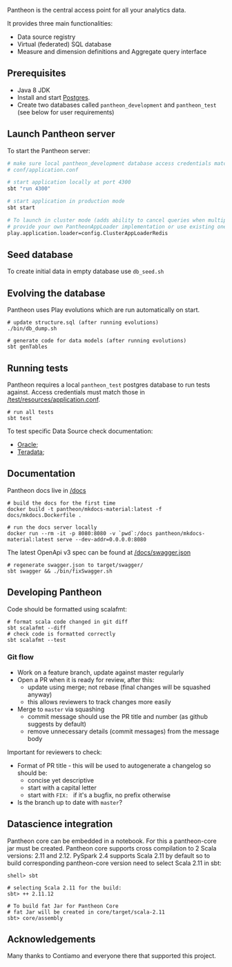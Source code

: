 Pantheon is the central access point for all your analytics data.

It provides three main functionalities:

* Data source registry
* Virtual (federated) SQL database
* Measure and dimension definitions and Aggregate query interface

## Prerequisites

- Java 8 JDK
- Install and start [Postgres](https://www.postgresql.org/download/).
- Create two databases called `pantheon_development` and `pantheon_test` (see below for user requirements)

## Launch Pantheon server

To start the Pantheon server:

```bash
# make sure local pantheon_development database access credentials match those in:
# conf/application.conf

# start application locally at port 4300
sbt "run 4300"

# start application in production mode
sbt start

# To launch in cluster mode (adds ability to cancel queries when multiple Pantheon instances are running)
# provide your own PantheonAppLoader implementation or use existing one in Application.conf
play.application.loader=config.ClusterAppLoaderRedis
```

## Seed database

To create initial data in empty database use `db_seed.sh`

## Evolving the database

Pantheon uses Play evolutions which are run automatically on start.

```
# update structure.sql (after running evolutions)
./bin/db_dump.sh

# generate code for data models (after running evolutions)
sbt genTables
```

## Running tests

Pantheon requires a local `pantheon_test` postgres database to run tests against.
Access credentials must match those in [/test/resources/application.conf](./test/resources/application.conf).

```
# run all tests
sbt test
```

To test specific Data Source check documentation:

* [Oracle](./docs/oracle.md);
* [Teradata](./docs/teradata.md);

## Documentation

Pantheon docs live in [/docs](./docs)

```
# build the docs for the first time
docker build -t pantheon/mkdocs-material:latest -f docs/mkdocs.Dockerfile .

# run the docs server locally
docker run --rm -it -p 8080:8080 -v `pwd`:/docs pantheon/mkdocs-material:latest serve --dev-addr=0.0.0.0:8080
```

The latest OpenApi v3 spec can be found at [/docs/swagger.json](./docs/swagger.json)

```
# regenerate swagger.json to target/swagger/
sbt swagger && ./bin/fixSwagger.sh
```

## Developing Pantheon

Code should be formatted using scalafmt:

```
# format scala code changed in git diff
sbt scalafmt --diff
# check code is formatted correctly
sbt scalafmt --test
```

### Git flow

* Work on a feature branch, update against master regularly
* Open a PR when it is ready for review, after this:
  * update using merge; not rebase (final changes will be squashed anyway)
  * this allows reviewers to track changes more easily
* Merge to `master` via squashing
  * commit message should use the PR title and number (as github suggests by default)
  * remove unnecessary details (commit messages) from the message body

Important for reviewers to check:

* Format of PR title - this will be used to autogenerate a changelog so should be:
  * concise yet descriptive
  * start with a capital letter
  * start with `FIX: ` if it's a bugfix, no prefix otherwise
* Is the branch up to date with `master`?

## Datascience integration

Pantheon core can be embedded in a notebook. For this a pantheon-core jar must be created. Pantheon core supports 
cross compilation to 2 Scala versions: 2.11 and 2.12. PySpark 2.4 supports Scala 2.11 by default so to build 
corresponding pantheon-core version need to select Scala 2.11 in sbt: 

```
shell> sbt

# selecting Scala 2.11 for the build:
sbt> ++ 2.11.12  

# To build fat Jar for Pantheon Core
# fat Jar will be created in core/target/scala-2.11 
sbt> core/assembly
```

## Acknowledgements

Many thanks to Contiamo and everyone there that supported this project.

